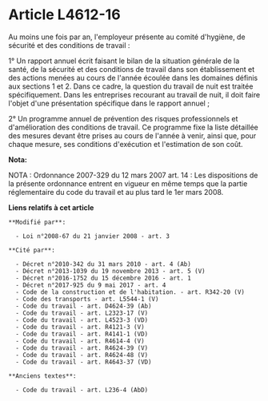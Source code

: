 # Article L4612-16

Au moins une fois par an, l'employeur présente au comité d'hygiène, de sécurité et des conditions de travail :

1° Un rapport annuel écrit faisant le bilan de la situation générale de la santé, de la sécurité et des conditions de travail
dans son établissement et des actions menées au cours de l'année écoulée dans les domaines définis aux sections 1 et 2. Dans
ce cadre, la question du travail de nuit est traitée spécifiquement. Dans les entreprises recourant au travail de nuit, il
doit faire l'objet d'une présentation spécifique dans le rapport annuel ;

2° Un programme annuel de prévention des risques professionnels et d'amélioration des conditions de travail. Ce programme
fixe la liste détaillée des mesures devant être prises au cours de l'année à venir, ainsi que, pour chaque mesure, ses
conditions d'exécution et l'estimation de son coût.

**Nota:**

NOTA : Ordonnance 2007-329 du 12 mars 2007 art. 14 : Les dispositions de la présente ordonnance entrent en vigueur en même
temps que la partie réglementaire du code du travail et au plus tard le 1er mars 2008.

**Liens relatifs à cet article**

	**Modifié par**:

	  - Loi n°2008-67 du 21 janvier 2008 - art. 3

	**Cité par**:

	  - Décret n°2010-342 du 31 mars 2010 - art. 4 (Ab)
	  - Décret n°2013-1039 du 19 novembre 2013 - art. 5 (V)
	  - Décret n°2016-1752 du 15 décembre 2016 - art. 1
	  - Décret n°2017-925 du 9 mai 2017 - art. 4
	  - Code de la construction et de l'habitation. - art. R342-20 (V)
	  - Code des transports - art. L5544-1 (V)
	  - Code du travail - art. D4624-39 (Ab)
	  - Code du travail - art. L2323-17 (V)
	  - Code du travail - art. L4523-3 (VD)
	  - Code du travail - art. R4121-3 (V)
	  - Code du travail - art. R4141-1 (VD)
	  - Code du travail - art. R4614-4 (V)
	  - Code du travail - art. R4624-39 (V)
	  - Code du travail - art. R4624-48 (V)
	  - Code du travail - art. R4643-37 (VD)

	**Anciens textes**:

	  - Code du travail - art. L236-4 (AbD)
